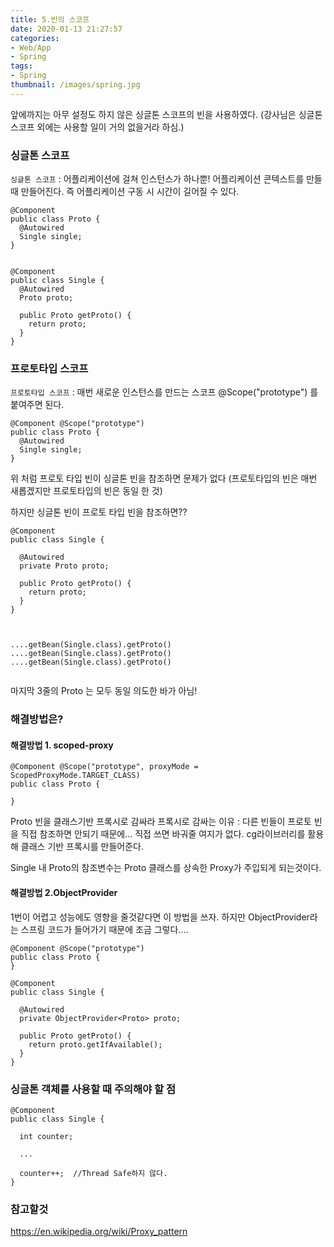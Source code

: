```yaml
---
title: 5.빈의 스코프
date: 2020-01-13 21:27:57
categories:
- Web/App
- Spring
tags:
- Spring
thumbnail: /images/spring.jpg
---
```

앞에까지는 아무 설정도 하지 않은 싱글톤 스코프의 빈을 사용하였다.
(강사님은 싱글톤 스코프 외에는 사용할 일이 거의 없을거라 하심.)
### 싱글톤 스코프
`싱글톤 스코프` : 어플리케이션에 걸쳐 인스턴스가 하나뿐!
어플리케이션 콘텍스트를 만들 때 만들어진다. 즉 어플리케이션 구동 시 시간이 길어질 수 있다.

```
@Component
public class Proto {
  @Autowired
  Single single;
}


@Component
public class Single {
  @Autowired
  Proto proto;

  public Proto getProto() {
    return proto;
  }  
}

```




### 프로토타입 스코프
`프로토타입 스코프` : 매번 새로운 인스턴스를 만드는 스코프
@Scope("prototype") 를 붙여주면 된다.

```
@Component @Scope("prototype")
public class Proto {
  @Autowired
  Single single;
}

```
위 처럼 프로토 타입 빈이 싱글톤 빈을 참조하면 문제가 없다
(프로토타입의 빈은 매번 새롭겠지만 프로토타입의 빈은 동일 한 것)

하지만 싱글톤 빈이 프로토 타입 빈을 참조하면??
```
@Component
public class Single {

  @Autowired
  private Proto proto;

  public Proto getProto() {
    return proto;
  }
}



....getBean(Single.class).getProto()  
....getBean(Single.class).getProto()
....getBean(Single.class).getProto()


```
마지막 3줄의 Proto 는 모두 동일
의도한 바가 아님!

### 해결방법은?
#### 해결방법 1. scoped-proxy
```
@Component @Scope("prototype", proxyMode = ScopedProxyMode.TARGET_CLASS)
public class Proto {

}
```
Proto 빈을 클래스기반 프록시로 감싸라
프록시로 감싸는 이유 : 다른 빈들이 프로토 빈을 직접 참조하면 안되기 때문에... 직접 쓰면 바궈줄 여지가 없다. cg라이브러리를 활용해 클래스 기반 프록시를 만들어준다.

Single 내 Proto의 참조변수는 Proto 클래스를 상속한 Proxy가 주입되게 되는것이다.

#### 해결방법 2.ObjectProvider
1번이 어렵고 성능에도 영향을 줄것같다면 이 방법을 쓰자.  하지만 ObjectProvider라는 스프링 코드가 들어가기 때문에 조금 그렇다....

```
@Component @Scope("prototype")
public class Proto {
}

@Component
public class Single {

  @Autowired
  private ObjectProvider<Proto> proto;

  public Proto getProto() {
    return proto.getIfAvailable();
  }
}

```


### 싱글톤 객체를 사용할 때 주의해야 할 점
```
@Component
public class Single {

  int counter;

  ...

  counter++;  //Thread Safe하지 않다.
}
```

### 참고할것
https://en.wikipedia.org/wiki/Proxy_pattern
